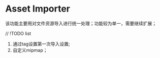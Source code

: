 # Asset Importer

该功能主要用对文件资源导入进行统一处理；功能较为单一，需要继续扩展；

// !TODO list

1. 通过tag设置第一次导入设置;
2. 自定义mipmap；
